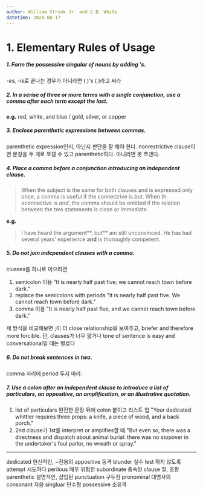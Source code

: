 ```yaml
---
author: William Strunk Jr. and E.B. White
datetime: 2024-08-17
---
```

# 1. Elementary Rules of Usage
##### 1. Form the possessive singular of nouns by adding 's.
*-es, -is*로 끝나는 경우가 아니라면 (       )'s  (  )라고 써라

##### 2. In a serise of three or more terms with a single conjunction, use a comma after each term except the last.
**e.g.** red, white, and blue / gold, silver, or copper

##### 3. Enclose parenthetic expressions between commas.
parenthetic expression인지, 아닌지 판단을 잘 해야 한다.
nonrestrictive clause이면 문장을 두 개로 쪼갤 수 있고 parenthetic하다. 아니라면 못 쪼갠다.

##### 4. Place a comma before a conjunction introducing an independent clause.
> When the subject is the same for both clauses and is expressed only once, a comma is useful if the connectrive is *but*. When th econnective is *and*, the comma should be omitted if the relation between the two statements is close or immediate.

**e.g.**
>    I have heard the argument**, but** am still unconvinced.
>    He has had several years' experience **and** is thoroughly competent.

##### 5. Do not join independent clauses with a comma.
cluases를 하나로 이으려면
1) semicolon 이용
   "It is nearly half past five; we cannot reach town before dark."
2) replace the semicolons with periods
   "It is nearly half past five. We cannot reach town before dark."
3) comma 이용
   "It is nearly half past five, and we cannot reach town before dark."

세 방식을 비교해보면 ;이 더 close relationship을 보여주고, briefer and therefore more forcible. 단, clauses가 너무 짧거나 tone of sentence is easy and conversational일 때는 별로다

##### 6. Do not break sentences in two.
comma 자리에 period 두지 마라. 

##### 7. Use a colon after an independent clause to introduce a list of particulars, an appositive, an amplification, or an illustrative quotation.
1) list of particulars
   완전한 문장 뒤에 colon 붙이고 리스트 업
   "Your dedicated whittler requires three props: a knife, a piece of wood, and a back porch."
2) 2nd clause가 1st를 interpret or amplifies할 때
   "But even so, there was a directness and dispatch about animal burial: there was no stopover in the undertaker's foul parlor, no wreath or spray."
   

---
dedicated 헌신적인, ~전용의
appositive 동격
blunder 실수
lest 하지 않도록
attempt 시도하다
perilous 매우 위험한
subordinate 종속된
clause 절, 조항
parenthetic 설명적인, 삽입된
punctuation 구두점
pronominal 대명사의
consonant 자음
singluar 단수형
possessive 소유격